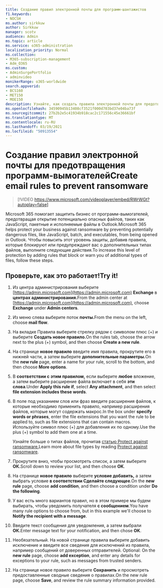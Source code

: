 ```yaml
---
title: Создание правил электронной почты для программ-шантажистов
f1.keywords:
- NOCSH
ms.author: sirkkuw
author: Sirkkuw
manager: scotv
audience: Admin
ms.topic: article
ms.service: o365-administration
localization_priority: Normal
ms.collection:
- M365-subscription-management
- Adm_O365
ms.custom:
- AdminSurgePortfolio
- adminvideo
monikerRange: o365-worldwide
search.appverid:
- BCS160
- MET150
- MOE150
description: Узнайте, как создать правила электронной почты для предотвращения программ-вымогателей.
ms.openlocfilehash: 34590945b13408cf3521f000d703bd37e04ba73f
ms.sourcegitcommit: 27b2b2e5c41934b918cac2c171556c45e36661bf
ms.translationtype: MT
ms.contentlocale: ru-RU
ms.lasthandoff: 03/19/2021
ms.locfileid: "50913554"
---
```

# <a name="create-email-rules-to-prevent-ransomware"></a><span data-ttu-id="77e59-103">Создание правил электронной почты для предотвращения программ-вымогателей</span><span class="sxs-lookup"><span data-stu-id="77e59-103">Create email rules to prevent ransomware</span></span>

> [!VIDEO https://www.microsoft.com/videoplayer/embed/RWrWGt?autoplay=false]

<span data-ttu-id="77e59-104">Microsoft 365 помогает защитить бизнес от программ-вымогателей, предотвращая открытие потенциально опасных файлов, таких как JavaScript, пакетные и исполняемые файлы в Outlook.</span><span class="sxs-lookup"><span data-stu-id="77e59-104">Microsoft 365 helps protect your business against ransomware by preventing potentially dangerous files, like JavaScript, batch, and executables, from being opened in Outlook.</span></span> <span data-ttu-id="77e59-105">Чтобы повысить этот уровень защиты, добавив правила, которые блокируют или предупреждают вас о дополнительных типах файлов, выполните следующие действия.</span><span class="sxs-lookup"><span data-stu-id="77e59-105">To increase this level of protection by adding rules that block or warn you of additional types of files, follow these steps.</span></span>

## <a name="try-it"></a><span data-ttu-id="77e59-106">Проверьте, как это работает!</span><span class="sxs-lookup"><span data-stu-id="77e59-106">Try it!</span></span>

1. <span data-ttu-id="77e59-107">Из центра администрирования выберите [https://admin.microsoft.com](https://admin.microsoft.com) **Exchange** в **центрах администрирования.**</span><span class="sxs-lookup"><span data-stu-id="77e59-107">From the admin center at [https://admin.microsoft.com](https://admin.microsoft.com), choose **Exchange** under **Admin centers**.</span></span>
1. <span data-ttu-id="77e59-108">Из меню слева выберите поток **почты.**</span><span class="sxs-lookup"><span data-stu-id="77e59-108">From the menu on the left, choose **mail flow**.</span></span>
1. <span data-ttu-id="77e59-109">На вкладке Правила выберите стрелку рядом с символом плюс (+) и выберите **Создать новое правило.**</span><span class="sxs-lookup"><span data-stu-id="77e59-109">On the rules tab, choose the arrow next to the plus (+) symbol, and then choose **Create a new rule**.</span></span>
1. <span data-ttu-id="77e59-110">На странице **новое правило** введите имя правила, прокрутите его в нижней части, а затем выберите **дополнительные параметры.**</span><span class="sxs-lookup"><span data-stu-id="77e59-110">On the **new rule** page, enter a name for your rule, scroll to the bottom, and then choose **More options**.</span></span>
1. <span data-ttu-id="77e59-111">В **соответствии с этим правилом,** если выберите **любое** вложение, а затем выберите расширение файла включает в себя **эти слова**.</span><span class="sxs-lookup"><span data-stu-id="77e59-111">Under **Apply this rule if**, select **Any attachment**, and then select **file extension includes these words**.</span></span>
1. <span data-ttu-id="77e59-112">В поле под указанием слов или фраз введите расширения файлов, к которые необходимо применить правило, например расширения файлов, которые могут содержать макрос.</span><span class="sxs-lookup"><span data-stu-id="77e59-112">In the box under **specify words or phrases**, enter the file extensions that you want the rule to be applied to, such as file extensions that can contain macros.</span></span> <span data-ttu-id="77e59-113">Используйте символ плюс (+) для добавления их по одному.</span><span class="sxs-lookup"><span data-stu-id="77e59-113">Use the plus (+) symbol to add them one at a time.</span></span>

    <span data-ttu-id="77e59-114">Узнайте больше о типах файлов, прочитав [статью Protect against ransomware.](../admin/security-and-compliance/secure-your-business-data.md#ransomware)</span><span class="sxs-lookup"><span data-stu-id="77e59-114">Learn more about file types by reading [Protect against ransomware](../admin/security-and-compliance/secure-your-business-data.md#ransomware).</span></span>

1. <span data-ttu-id="77e59-115">Прокрутите вниз, чтобы просмотреть список, а затем выберите **ОК.**</span><span class="sxs-lookup"><span data-stu-id="77e59-115">Scroll down to review your list, and then choose **OK**.</span></span>
1. <span data-ttu-id="77e59-116">На странице **новое правило** выберите **условие добавить,** а затем выбрать условие **в соответствии Сделайте следующее**.</span><span class="sxs-lookup"><span data-stu-id="77e59-116">On the **new rule** page, choose **add condition**, and then choose a condition under **Do the following**.</span></span>
1. <span data-ttu-id="77e59-117">У вас есть много вариантов правил, но в этом примере мы будем выбирать, чтобы уведомить получателя **с сообщением**.</span><span class="sxs-lookup"><span data-stu-id="77e59-117">You have many rule options to choose from, but in this example we'll choose to **Notify the recipient with a message**.</span></span>
1. <span data-ttu-id="77e59-118">Введите текст сообщения для уведомления, а затем выбрали **ОК.**</span><span class="sxs-lookup"><span data-stu-id="77e59-118">Enter message text for your notification, and then chose **OK**.</span></span>
1. <span data-ttu-id="77e59-119">Необязательный. На новой странице правила выберите добавить исключение и введите все сведения для исключений из правила, например сообщений от доверенных отправителей. </span><span class="sxs-lookup"><span data-stu-id="77e59-119">Optional: On the **new rule** page, choose **add exception**, and enter any details for exceptions to your rule, such as messages from trusted senders.</span></span>
1. <span data-ttu-id="77e59-120">На странице новое правило выберите **Сохранить** и просмотреть предоставленные сводные сведения о правилах.</span><span class="sxs-lookup"><span data-stu-id="77e59-120">On the new rule page, choose **Save**, and review the rule summary information provided.</span></span>